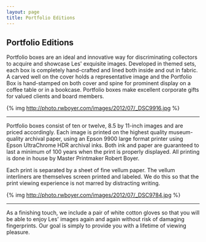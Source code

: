 ```yaml
---
layout: page
title: Portfolio Editions
---
```

## Portfolio Editions

Portfolio boxes are an ideal and innovative way for discriminating collectors to acquire and showcase Les' exquisite images. Developed in themed sets, each box is completely hand-crafted and lined both inside and out in fabric. A carved well on the cover holds a representative image and the Portfolio Box is hand-stamped on both cover and spine for prominent display on a coffee table or in a bookcase. Portfolio boxes make excellent corporate gifts for valued clients and board members.

{% img http://photo.rwboyer.com/images/2012/07/_DSC9916.jpg %}

---

Portfolio boxes consist of ten or twelve, 8.5 by 11-inch images and are priced accordingly. Each image is printed on the highest quality museum-quality archival paper, using an Epson 9900 large format printer using Epson UltraChrome HDR archival inks. Both ink and paper are guaranteed to last a minimum of 100 years when the print is properly displayed. All printing is done in house by Master Printmaker Robert Boyer. 

Each print is separated by a sheet of fine vellum paper. The vellum interliners are themselves screen printed and labeled. We do this so that the print viewing experience is not marred by distracting writing.

{% img http://photo.rwboyer.com/images/2012/07/_DSC9784.jpg %} 

---

As a finishing touch, we include a pair of white cotton gloves so that you will be able to enjoy Les' images again and again without risk of damaging fingerprints. Our goal is simply to provide you with a lifetime of viewing pleasure. 